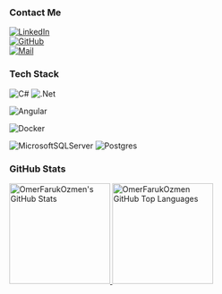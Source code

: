 ### Contact Me
[![LinkedIn](https://img.shields.io/badge/linkedin-%230077B5.svg?style=for-the-badge&logo=linkedin&logoColor=white)](https://www.linkedin.com/in/omer-faruk-ozmen/)<br />
[![GitHub](https://img.shields.io/badge/github-%23121011.svg?style=for-the-badge&logo=github&logoColor=white)](https://github.com/omer-faruk-ozmen)<br />
[![Mail](https://img.shields.io/badge/Gmail-D14836?style=for-the-badge&logo=gmail&logoColor=white)](mailto:omerfarukozmen0@gmail.com)

### Tech Stack
![C#](https://img.shields.io/badge/c%23-%23239120.svg?style=for-the-badge&logo=c-sharp&logoColor=white)
![.Net](https://img.shields.io/badge/.NET-5C2D91?style=for-the-badge&logo=.net&logoColor=white)

![Angular](https://img.shields.io/badge/angular-%23DD0031.svg?style=for-the-badge&logo=angular&logoColor=white)

![Docker](https://img.shields.io/badge/docker-%230db7ed.svg?style=for-the-badge&logo=docker&logoColor=white)

![MicrosoftSQLServer](https://img.shields.io/badge/Microsoft%20SQL%20Server-CC2927?style=for-the-badge&logo=microsoft%20sql%20server&logoColor=white)
![Postgres](https://img.shields.io/badge/postgres-%23316192.svg?style=for-the-badge&logo=postgresql&logoColor=white)



### GitHub Stats
<a href="https://github.com/omer-faruk-ozmen">
  <img height="180em" src="https://github-readme-stats.vercel.app/api?username=omer-faruk-ozmen&show_icons=true&theme=react&include_all_commits=true&count_private=true"        alt="OmerFarukOzmen's GitHub Stats"/>
  <img height="180em" src="https://github-readme-stats.vercel.app/api/top-langs/?username=omer-faruk-ozmen&layout=compact" 
       alt="OmerFarukOzmen GitHub Top Languages"/>
